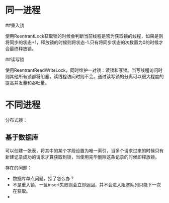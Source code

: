 # 同一进程

##重入锁

使用ReentrantLock获取锁的时候会判断当前线程是否为获取锁的线程，如果是则将同步的状态+1，释放锁的时候则将状态-1.只有将同步状态的次数置为0的时候才会最终释放锁。

##读写锁

使用ReentrantReadWriteLock，同时维护一对锁：读锁和写锁。当写线程访问时则其他所有锁都将阻塞，读线程访问时则不会。通过读写锁的分离可以很大程度的提高并发量和吞吐量。

# 不同进程

分布式锁：

## 基于数据库

可以创建一张表，将其中的某个字段设置为唯一索引，当多个请求过来的时候只有新建记录成功的请求才算获取到锁，当使用完毕删除这条记录的时候即释放锁。

存在的问题：

+ 数据库单点问题，挂了怎么办？
+ 不是重入锁，一旦insert失败则会立即返回，并不会进入阻塞队列只能下一次在获取。
+ 

